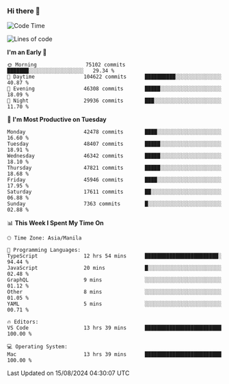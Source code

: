 ### Hi there 👋

<!--START_SECTION:waka-->
![Code Time](http://img.shields.io/badge/Code%20Time-5%2C448%20hrs%2040%20mins-blue)

![Lines of code](https://img.shields.io/badge/From%20Hello%20World%20I%27ve%20Written-116.2%20million%20lines%20of%20code-blue)

**I'm an Early 🐤** 

```text
🌞 Morning                75102 commits       ███████░░░░░░░░░░░░░░░░░░   29.34 % 
🌆 Daytime                104622 commits      ██████████░░░░░░░░░░░░░░░   40.87 % 
🌃 Evening                46308 commits       █████░░░░░░░░░░░░░░░░░░░░   18.09 % 
🌙 Night                  29936 commits       ███░░░░░░░░░░░░░░░░░░░░░░   11.70 % 
```
📅 **I'm Most Productive on Tuesday** 

```text
Monday                   42478 commits       ████░░░░░░░░░░░░░░░░░░░░░   16.60 % 
Tuesday                  48407 commits       █████░░░░░░░░░░░░░░░░░░░░   18.91 % 
Wednesday                46342 commits       █████░░░░░░░░░░░░░░░░░░░░   18.10 % 
Thursday                 47821 commits       █████░░░░░░░░░░░░░░░░░░░░   18.68 % 
Friday                   45946 commits       ████░░░░░░░░░░░░░░░░░░░░░   17.95 % 
Saturday                 17611 commits       ██░░░░░░░░░░░░░░░░░░░░░░░   06.88 % 
Sunday                   7363 commits        █░░░░░░░░░░░░░░░░░░░░░░░░   02.88 % 
```


📊 **This Week I Spent My Time On** 

```text
🕑︎ Time Zone: Asia/Manila

💬 Programming Languages: 
TypeScript               12 hrs 54 mins      ████████████████████████░   94.44 % 
JavaScript               20 mins             █░░░░░░░░░░░░░░░░░░░░░░░░   02.48 % 
GraphQL                  9 mins              ░░░░░░░░░░░░░░░░░░░░░░░░░   01.12 % 
Other                    8 mins              ░░░░░░░░░░░░░░░░░░░░░░░░░   01.05 % 
YAML                     5 mins              ░░░░░░░░░░░░░░░░░░░░░░░░░   00.71 % 

🔥 Editors: 
VS Code                  13 hrs 39 mins      █████████████████████████   100.00 % 

💻 Operating System: 
Mac                      13 hrs 39 mins      █████████████████████████   100.00 % 
```


 Last Updated on 15/08/2024 04:30:07 UTC
<!--END_SECTION:waka-->


<!--
**rad182/rad182** is a ✨ _special_ ✨ repository because its `README.md` (this file) appears on your GitHub profile.

Here are some ideas to get you started:

- 🔭 I’m currently working on ...
- 🌱 I’m currently learning ...
- 👯 I’m looking to collaborate on ...
- 🤔 I’m looking for help with ...
- 💬 Ask me about ...
- 📫 How to reach me: ...
- 😄 Pronouns: ...
- ⚡ Fun fact: ...
-->
